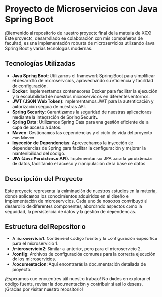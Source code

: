 # Proyecto de Microservicios con Java Spring Boot

¡Bienvenido al repositorio de nuestro proyecto final de la materia de XXX! Este proyecto, desarrollado en colaboración con mis compañeros de facultad, es una implementación robusta de microservicios utilizando Java Spring Boot y varias tecnologías modernas.

## Tecnologías Utilizadas
- **Java Spring Boot**: Utilizamos el framework Spring Boot para simplificar el desarrollo de microservicios, aprovechando su eficiencia y facilidad de configuración.
- **Docker**: Implementamos contenedores Docker para facilitar la ejecución y la escalabilidad de nuestros microservicios en diferentes entornos.
- **JWT (JSON Web Token)**: Implementamos JWT para la autenticación y autorización segura de nuestras API.
- **Spring Security**: Garantizamos la seguridad de nuestras aplicaciones mediante la integración de Spring Security.
- **Spring Data**: Utilizamos Spring Data para una gestión eficiente de la capa de acceso a datos.
- **Maven**: Gestionamos las dependencias y el ciclo de vida del proyecto con Maven.
- **Inyección de Dependencias**: Aprovechamos la inyección de dependencias de Spring para facilitar la configuración y mejorar la mantenibilidad del código.
- **JPA (Java Persistence API)**: Implementamos JPA para la persistencia de datos, facilitando el acceso y manipulación de la base de datos.

## Descripción del Proyecto
Este proyecto representa la culminación de nuestros estudios en la materia, donde aplicamos los conocimientos adquiridos en el diseño e implementación de microservicios. Cada uno de nosotros contribuyó al desarrollo de diferentes componentes, abordando aspectos como la seguridad, la persistencia de datos y la gestión de dependencias.

## Estructura del Repositorio
- **/microservicio1**: Contiene el código fuente y la configuración específica para el microservicio 1.
- **/microservicio2**: Similar al anterior, pero para el microservicio 2.
- **/config**: Archivos de configuración comunes para la correcta ejecución de los microservicios.
- **/documentacion**: Aquí encontrarás la documentación detallada del proyecto.

¡Esperamos que encuentres útil nuestro trabajo! No dudes en explorar el código fuente, revisar la documentación y contribuir si así lo deseas. ¡Gracias por visitar nuestro repositorio!
